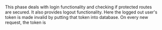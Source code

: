 This phase deals with login functionality and checking if protected routes are secured.
It also provides logout functionality. Here the logged out user's token is made invalid by putting that token into database.
On every new request, the token is 